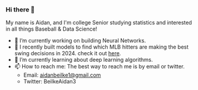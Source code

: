 ### Hi there 👋

My name is Aidan, and I'm college Senior studying statistics and interested in all things Baseball & Data Science!

- 🔭 I’m currently working on building Neural Networks.
- 🌱 I recently built models to find which MLB hitters are making the best swing decisions in 2024. check it out [here](https://github.com/abeilke2002/Swing-Decision/tree/main).
- 🤔 I’m currently learning about deep learning algorithms.
- 📫 How to reach me: The best way to reach me is by email or twitter.
     - Email: aidanbeilke1@gmail.com
     - Twitter: BeilkeAidan3

<!--
**abeilke2002/abeilke2002** is a ✨ _special_ ✨ repository because its `README.md` (this file) appears on your GitHub profile.

Here are some ideas to get you started:

- 🔭 I’m currently working on ...
- 🌱 I’m currently learning ...
- 👯 I’m looking to collaborate on ...
- 🤔 I’m looking for help with ...
- 💬 Ask me about ...
- 📫 How to reach me: ...
- 😄 Pronouns: ...
- ⚡ Fun fact: ...
-->
